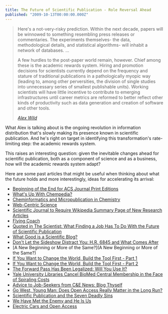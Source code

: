 ```yaml
---
title: The Future of Scientific Publication - Role Reversal Ahead
published: "2009-10-13T00:00:00.000Z"
---
```


>Here's a not-very-risky prediction.  Within the next decade, papers will be winnowed to something resembling press releases or commentaries.  The experiments themselves- the data, methodological details, and statistical algorithms- will inhabit a network of databases. ...
>
>A few hurdles to the post-paper world remain, however.  Chief among these is the academic rewards system.  Hiring and promotion decisions for scientists currently depend on the frequency and stature of traditional publications in a pathologically myopic way (leading to, among other perversities, the division of single studies into unnecessary series of smallest publishable units).  Working scientists will have little incentive to contribute to emerging infrastructures until career metrics are reformed to better reflect other kinds of productivity such as data generation and creation of software and other tools.
>
><cite>[Alex Wild](http://myrmecos.wordpress.com/2009/10/12/on-the-future-of-scientific-communication/)</cite>

What Alex is talking about is the ongoing revolution in information distribution that's slowly making its presence known in scientific publication. And he's right on target in identifying this transformation's rate-limiting step: the academic rewards system.

This raises an interesting question: given the inevitable changes ahead for scientific publication, both as a component of science and as a business, how will the academic rewards system adapt?

Here are some past articles that might be useful when thinking about what the future holds and more interestingly, ideas for accelerating its arrival:

- [Beginning of the End for ACS Journal Print Editions](/articles/2009/06/17/beginning-of-the-end-for-acs-journal-print-editions)
- [What's Up With Chempedia?](/articles/2009/03/11/whats-up-with-chempedia)
- [Cheminformatics and Micropublication in Chemistry](/articles/2009/02/27/cheminformatics-and-micropublication-in-chemistry)
- [Web-Centric Science ](/articles/2009/02/04/web-centric-science)
- [Scientific Journal to Require Wikipedia Summary Page of New Research Articles](/articles/2008/12/18/scientific-journal-to-require-wikipedia-summary-page-of-new-research-articles)
- [Flying Coach](/articles/2008/10/22/flying-coach)
- [Quoted in The Scientist: What Finding a Job Has To Do With the Future of Scientific Publication](/articles/2008/09/26/quoted-in-the-scientist-what-finding-a-job-has-to-do-with-the-future-of-scientific-publication)
- [What Good is a Scientific Blog?](/articles/2008/09/23/what-good-is-a-scientific-blog)
- [Don't Let the Sideshow Distract You: H.R. 6845 and What Comes After](/articles/2008/09/20/dont-let-the-sideshow-distract-you-h-r-6845-and-what-comes-after)
- [A New Beginning or More of the Same?](A New Beginning or More of the Same?)
- [If You Want to Change the World, Build the Tool First - Part 1](/articles/2007/12/18/if-you-want-to-change-the-world-build-the-tool-first-part-1) 
- [If You Want to Change the World, Build the Tool First - Part 2](/articles/2007/12/20/if-you-want-to-change-the-world-build-the-tool-first-part-2)
- [The Forward Pass Has Been Legalized: Will You Use It?](/articles/2007/09/12/the-forward-pass-has-been-legalized-will-you-use-it)
- [Yale University Libraries Cancel BioMed Central Membership in the Face of Spiraling Costs](/articles/2007/08/07/yale-university-libraries-cancel-biomed-central-membership-in-the-face-of-spiraling-costs)
- [Advice to Job-Seekers from C&E News: Blog Thyself](/articles/2007/08/03/advice-to-job-seekers-from-c-e-news-blog-thyself)
- [Go West, Young Man: Does Open Access Really Matter in the Long Run?](/articles/2007/07/16/go-west-young-man-does-open-access-really-matter-in-the-long-run)
- [Scientific Publication and the Seven Deadly Sins](/articles/2007/05/14/scientific-publication-and-the-seven-deadly-sins)
- [We Have Met the Enemy and He Is Us](/articles/2006/11/29/we-have-met-the-enemy-and-he-is-us)
- [Electric Cars and Open Access](/articles/2006/11/16/electric-cars-and-open-access)